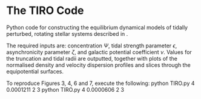 # The TIRO Code

Python code for constructing the equilibrium dynamical models of tidally perturbed, rotating stellar systems described in <paper>.

The required inputs are: concentration $\Psi$, tidal strength parameter $\epsilon$, asynchronicity parameter $\zeta$, and galactic potential coefficient $\nu$. Values for the truncation and tidal radii are outputted, together with plots of the normalised density and velocity dispersion profiles and slices through the equipotential surfaces.

To reproduce Figures 3, 4, 6 and 7, execute the following:
  python TIRO.py 4 0.0001211 2 3
  python TIRO.py 4 0.0000606 2 3

